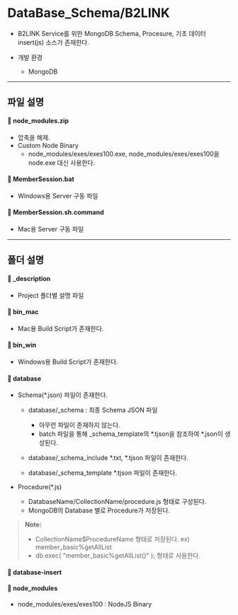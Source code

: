 **DataBase_Schema/B2LINK**
===================

* B2LINK Service를 위한 MongoDB Schema, Procesure, 기초 데이터 insert(js) 소스가 존재한다.

* 개발 환경
	* MongoDB

-------------
파일 설명
-------------

#### :file_folder: node_modules.zip
 * 압축을 해제.
 * Custom Node Binary
	* node_modules/exes/exes100.exe, node_modules/exes/exes100을 node.exe 대신 사용한다.

#### :page_facing_up: MemberSession.bat
 * Windows용 Server 구동 파일

#### :page_facing_up: MemberSession.sh.command
 * Mac용 Server 구동 파일

-------------
폴더 설명
-------------

#### :open_file_folder: _description
 * Project 폴더별 설명 파일


#### :open_file_folder: bin_mac
 * Mac용 Build Script가 존재한다.


#### :open_file_folder: bin_win
 * Windows용 Build Script가 존재한다.


#### :open_file_folder: database

 * Schema(*.json) 파일이 존재한다.
	* database/_schema : 최종 Schema JSON 파일
		* 아무런 파일이 존재하지 않는다.
		* batch 파일을 통해 _schema_template의 *.tjson을 참조하여 *.json이 생성된다.

	* database/_schema_include
		*.txt, *.tjson 파일이 존재한다.

	* database/_schema_template
		*.tjson 파일이 존재한다.

 * Procedure(*.js)
	* DatabaseName/CollectionName/procedure.js 형태로 구성된다.
	* MongoDB의 Database 별로 Procedure가 저장된다.

> **Note:**
> - CollectionName$ProcedureName 형태로 저장된다. ex) member_basic%getAllList
> - db.exec( "member_basic%getAllList()" ); 형태로 사용한다.


#### :open_file_folder: database-insert


#### :open_file_folder: node_modules
 * node_modules/exes/exes100 : NodeJS Binary